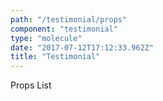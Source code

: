 ```yaml
---
path: "/testimonial/props"
component: "testimonial"
type: "molecule"
date: "2017-07-12T17:12:33.962Z"
title: "Testimonial"
---
```

<div> Props List </div>